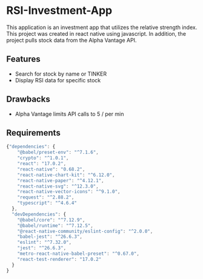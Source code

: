 # RSI-Investment-App
This application is an investment app that utilizes the relative strength index. This project was created in react native using javascript. In addition, the project pulls stock data from the Alpha Vantage API.

## Features
* Search for stock by name or TINKER
* Display RSI data for specific stock

## Drawbacks
* Alpha Vantage limits API calls to 5 / per min

## Requirements
```javascript
{"dependencies": {
    "@babel/preset-env": "^7.1.6",
    "crypto": "^1.0.1",
    "react": "17.0.2",
    "react-native": "0.68.2",
    "react-native-chart-kit": "^6.12.0",
    "react-native-paper": "^4.12.1",
    "react-native-svg": "^12.3.0",
    "react-native-vector-icons": "^9.1.0",
    "request": "^2.88.2",
    "typescript": "^4.6.4"
  },
  "devDependencies": {
    "@babel/core": "^7.12.9",
    "@babel/runtime": "^7.12.5",
    "@react-native-community/eslint-config": "^2.0.0",
    "babel-jest": "^26.6.3",
    "eslint": "^7.32.0",
    "jest": "^26.6.3",
    "metro-react-native-babel-preset": "^0.67.0",
    "react-test-renderer": "17.0.2"
  }
}
```
